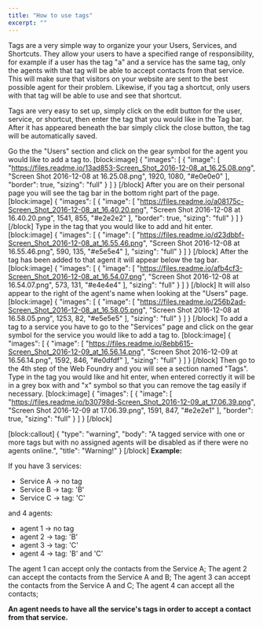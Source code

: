 ```yaml
---
title: "How to use tags"
excerpt: ""
---
```

Tags are a very simple way to organize your your Users, Services, and Shortcuts. They allow your users to have a specified range of responsibility, for example if a user has the tag "a" and a service has the same tag, only the agents with that tag will be able to accept contacts from that service.
This will make sure that visitors on your website are sent to the best possible agent for their problem. Likewise, if you tag a shortcut, only users with that tag will be able to use and see that shortcut. 

Tags are very easy to set up, simply click on the edit button for the user, service, or shortcut, then enter the tag that you would like in the Tag bar. After it has appeared beneath the bar simply click the close button, the tag will be automatically saved.

Go the the "Users" section and click on the gear symbol for the agent you would like to add a tag to.
[block:image]
{
  "images": [
    {
      "image": [
        "https://files.readme.io/13ad853-Screen_Shot_2016-12-08_at_16.25.08.png",
        "Screen Shot 2016-12-08 at 16.25.08.png",
        1920,
        1080,
        "#e0e0e0"
      ],
      "border": true,
      "sizing": "full"
    }
  ]
}
[/block]
After you are on their personal page you will see the tag bar in the bottom right part of the page.
[block:image]
{
  "images": [
    {
      "image": [
        "https://files.readme.io/a08175c-Screen_Shot_2016-12-08_at_16.40.20.png",
        "Screen Shot 2016-12-08 at 16.40.20.png",
        1541,
        855,
        "#e2e2e2"
      ],
      "border": true,
      "sizing": "full"
    }
  ]
}
[/block]
Type in the tag that you would like to add and hit enter.
[block:image]
{
  "images": [
    {
      "image": [
        "https://files.readme.io/d23dbbf-Screen_Shot_2016-12-08_at_16.55.46.png",
        "Screen Shot 2016-12-08 at 16.55.46.png",
        590,
        135,
        "#e5e5e4"
      ],
      "sizing": "full"
    }
  ]
}
[/block]
After the tag has been added to that agent it will appear below the tag bar.
[block:image]
{
  "images": [
    {
      "image": [
        "https://files.readme.io/afb4cf3-Screen_Shot_2016-12-08_at_16.54.07.png",
        "Screen Shot 2016-12-08 at 16.54.07.png",
        573,
        131,
        "#e4e4e4"
      ],
      "sizing": "full"
    }
  ]
}
[/block]
It will also appear to the right of the agent's name when looking at the "Users" page.
[block:image]
{
  "images": [
    {
      "image": [
        "https://files.readme.io/256b2ad-Screen_Shot_2016-12-08_at_16.58.05.png",
        "Screen Shot 2016-12-08 at 16.58.05.png",
        1253,
        82,
        "#e5e5e5"
      ],
      "sizing": "full"
    }
  ]
}
[/block]
To add a tag to a service you have to go to the "Services" page and click on the gear symbol for the service you would like to add a tag to.
[block:image]
{
  "images": [
    {
      "image": [
        "https://files.readme.io/8ebb615-Screen_Shot_2016-12-09_at_16.56.14.png",
        "Screen Shot 2016-12-09 at 16.56.14.png",
        1592,
        846,
        "#e0dfdf"
      ],
      "sizing": "full"
    }
  ]
}
[/block]
Then go to the 4th step of the Web Foundry and you will see a section named "Tags". Type in the tag you would like and hit enter, when entered correctly it will be in a grey box with and "x" symbol so that you can remove the tag easily if necessary.
[block:image]
{
  "images": [
    {
      "image": [
        "https://files.readme.io/b30798d-Screen_Shot_2016-12-09_at_17.06.39.png",
        "Screen Shot 2016-12-09 at 17.06.39.png",
        1591,
        847,
        "#e2e2e1"
      ],
      "border": true,
      "sizing": "full"
    }
  ]
}
[/block]

[block:callout]
{
  "type": "warning",
  "body": "A tagged service with one or more tags but with no assigned agents will be disabled as if there were no agents online.",
  "title": "Warning!"
}
[/block]
**Example:**

If you have 3 services:
- Service A -> no tag
- Service B -> tag: 'B'
- Service C -> tag: 'C'

and 4 agents:
- agent 1 -> no tag
- agent 2 -> tag: 'B'
- agent 3 -> tag: 'C'
- agent 4 -> tag: 'B' and 'C'

The agent 1 can accept only the contacts from the Service A;
The agent 2 can accept the contacts from the Service A and B;
The agent 3 can accept the contacts from the Service A and C;
The agent 4 can accept all the contacts;

**An agent needs to have all the service's tags in order to accept a contact from that service.**